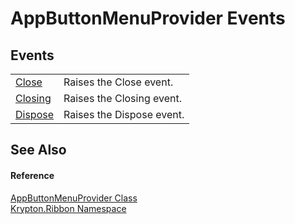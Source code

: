 # AppButtonMenuProvider Events




## Events
<table>
<tr>
<td><a href="c99364c0-4b93-a64f-f663-ff2e56d2d3c9.md">Close</a></td>
<td>Raises the Close event.</td></tr>
<tr>
<td><a href="e2b132ae-7307-8244-08f5-852969b4e003.md">Closing</a></td>
<td>Raises the Closing event.</td></tr>
<tr>
<td><a href="6602da87-9691-75f4-45c2-c552baabf83a.md">Dispose</a></td>
<td>Raises the Dispose event.</td></tr>
</table>

## See Also


#### Reference
<a href="17a4884e-a2d5-62f8-0e59-bba1d24d36d0.md">AppButtonMenuProvider Class</a>  
<a href="1e9bc734-cff9-e9b8-f013-94cdac669794.md">Krypton.Ribbon Namespace</a>  
